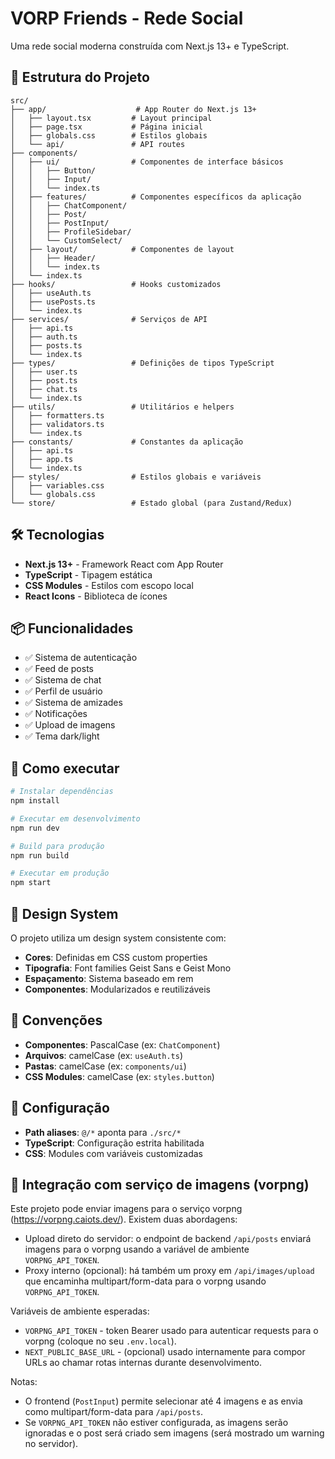 # VORP Friends - Rede Social

Uma rede social moderna construída com Next.js 13+ e TypeScript.

## 🚀 Estrutura do Projeto

```
src/
├── app/                    # App Router do Next.js 13+
│   ├── layout.tsx         # Layout principal
│   ├── page.tsx           # Página inicial
│   ├── globals.css        # Estilos globais
│   └── api/               # API routes
├── components/
│   ├── ui/                # Componentes de interface básicos
│   │   ├── Button/
│   │   ├── Input/
│   │   └── index.ts
│   ├── features/          # Componentes específicos da aplicação
│   │   ├── ChatComponent/
│   │   ├── Post/
│   │   ├── PostInput/
│   │   ├── ProfileSidebar/
│   │   └── CustomSelect/
│   ├── layout/            # Componentes de layout
│   │   ├── Header/
│   │   └── index.ts
│   └── index.ts
├── hooks/                 # Hooks customizados
│   ├── useAuth.ts
│   ├── usePosts.ts
│   └── index.ts
├── services/              # Serviços de API
│   ├── api.ts
│   ├── auth.ts
│   ├── posts.ts
│   └── index.ts
├── types/                 # Definições de tipos TypeScript
│   ├── user.ts
│   ├── post.ts
│   ├── chat.ts
│   └── index.ts
├── utils/                 # Utilitários e helpers
│   ├── formatters.ts
│   ├── validators.ts
│   └── index.ts
├── constants/             # Constantes da aplicação
│   ├── api.ts
│   ├── app.ts
│   └── index.ts
├── styles/                # Estilos globais e variáveis
│   ├── variables.css
│   └── globals.css
└── store/                 # Estado global (para Zustand/Redux)
```

## 🛠️ Tecnologias

- **Next.js 13+** - Framework React com App Router
- **TypeScript** - Tipagem estática
- **CSS Modules** - Estilos com escopo local
- **React Icons** - Biblioteca de ícones

## 📦 Funcionalidades

- ✅ Sistema de autenticação
- ✅ Feed de posts
- ✅ Sistema de chat
- ✅ Perfil de usuário
- ✅ Sistema de amizades
- ✅ Notificações
- ✅ Upload de imagens
- ✅ Tema dark/light

## 🚀 Como executar

```bash
# Instalar dependências
npm install

# Executar em desenvolvimento
npm run dev

# Build para produção
npm run build

# Executar em produção
npm start
```

## 🎨 Design System

O projeto utiliza um design system consistente com:

- **Cores**: Definidas em CSS custom properties
- **Tipografia**: Font families Geist Sans e Geist Mono
- **Espaçamento**: Sistema baseado em rem
- **Componentes**: Modularizados e reutilizáveis

## 📁 Convenções

- **Componentes**: PascalCase (ex: `ChatComponent`)
- **Arquivos**: camelCase (ex: `useAuth.ts`)
- **Pastas**: camelCase (ex: `components/ui`)
- **CSS Modules**: camelCase (ex: `styles.button`)

## 🔧 Configuração

- **Path aliases**: `@/*` aponta para `./src/*`
- **TypeScript**: Configuração estrita habilitada
- **CSS**: Modules com variáveis customizadas

## 🔗 Integração com serviço de imagens (vorpng)

Este projeto pode enviar imagens para o serviço vorpng (https://vorpng.caiots.dev/). Existem duas abordagens:

- Upload direto do servidor: o endpoint de backend `/api/posts` enviará imagens para o vorpng usando a variável de ambiente `VORPNG_API_TOKEN`.
- Proxy interno (opcional): há também um proxy em `/api/images/upload` que encaminha multipart/form-data para o vorpng usando `VORPNG_API_TOKEN`.

Variáveis de ambiente esperadas:

- `VORPNG_API_TOKEN` - token Bearer usado para autenticar requests para o vorpng (coloque no seu `.env.local`).
- `NEXT_PUBLIC_BASE_URL` - (opcional) usado internamente para compor URLs ao chamar rotas internas durante desenvolvimento.

Notas:

- O frontend (`PostInput`) permite selecionar até 4 imagens e as envia como multipart/form-data para `/api/posts`.
- Se `VORPNG_API_TOKEN` não estiver configurada, as imagens serão ignoradas e o post será criado sem imagens (será mostrado um warning no servidor).
